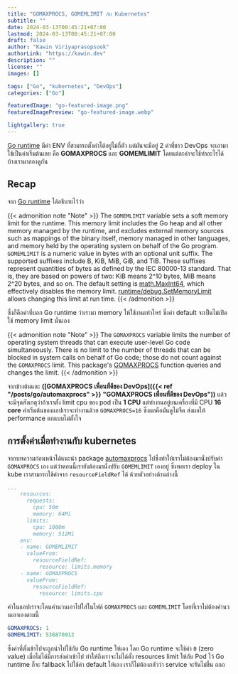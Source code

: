 ```yaml
---
title: "GOMAXPROCS, GOMEMLIMIT กับ Kubernetes"
subtitle: ""
date: 2024-03-13T00:45:21+07:00
lastmod: 2024-03-13T00:45:21+07:00
draft: false
author: "Kawin Viriyaprasopsook"
authorLink: "https://kawin.dev"
description: ""
license: ""
images: []

tags: ["Go", "kubernetes", "DevOps"]
categories: ["Go"]

featuredImage: "go-featured-image.png"
featuredImagePreview: "go-featured-image.webp"

lightgallery: true
---
```

[Go runtime](https://pkg.go.dev/runtime) มีค่า ENV ที่สามารถตั้งค่าได้อยู่ไม่กี่ตัว แต่มันจะมีอยู่ 2 ค่าที่ชาว DevOps จะเอามาใช้เป็นค่าเริ่มต้นเลย คือ **GOMAXPROCS** และ **GOMEMLIMIT** โดยแต่ละค่าจะใช้ทำอะไรได้บ้างเรามาลองดูกัน
<!--more-->

## Recap
จาก [Go runtime](https://pkg.go.dev/runtime) ได้อธิบายไว้ว่า

{{< admonition note "Note" >}}
The `GOMEMLIMIT` variable sets a soft memory limit for the runtime. This memory limit includes the Go heap and all other memory managed by the runtime, and excludes external memory sources such as mappings of the binary itself, memory managed in other languages, and memory held by the operating system on behalf of the Go program. `GOMEMLIMIT` is a numeric value in bytes with an optional unit suffix. The supported suffixes include B, KiB, MiB, GiB, and TiB. These suffixes represent quantities of bytes as defined by the IEC 80000-13 standard. That is, they are based on powers of two: KiB means 2^10 bytes, MiB means 2^20 bytes, and so on. The default setting is [math.MaxInt64](https://pkg.go.dev/runtime/internal/math#MaxInt64), which effectively disables the memory limit. [runtime/debug.SetMemoryLimit](https://pkg.go.dev/runtime/debug#SetMemoryLimit) allows changing this limit at run time.
{{< /admonition >}}

ซึ่งก็คือค่าที่บอก Go runtime ว่าเรามา memory ให้ใช้งานเท่าไหร่ ซึ่งค่า default จะเป็นไม่เปิดใช้ memory limit นั่นเอง

{{< admonition note "Note" >}}
The `GOMAXPROCS` variable limits the number of operating system threads that can execute user-level Go code simultaneously. There is no limit to the number of threads that can be blocked in system calls on behalf of Go code; those do not count against the `GOMAXPROCS` limit. This package's [GOMAXPROCS](https://pkg.go.dev/runtime#GOMAXPROCS) function queries and changes the limit.
{{< /admonition >}}

จากข้างต้นและ **([GOMAXPROCS เพื่อนที่ดีของ DevOps]({{< ref "/posts/go/automaxprocs" >}} "GOMAXPROCS เพื่อนที่ดีของ DevOps"))** แล้วจะมีจุดสังเกตุว่าถ้าเราตั้ง limit cpu ของ pod เป็น **1 CPU** แต่ทำงานอยู่บนเครื่องที่มี CPU **16 core** ค่าเริ่มต้นของแอปเราจะทำงานด้วย `GOMAXPROCS=16` ซึ่งผลคือมันดูไม่จืด ส่งผลให้ performance ตกแบบไม่ตั้งใจ

## การตั้งค่าเมื่อทำงานกับ kubernetes
จากบทความก่อนหน้าได้แนะนำ package [automaxprocs](https://github.com/uber-go/automaxprocs) ไปซึ่งทำให้เราไม่ต้องมานั่งปรับค่า `GOMAXPROCS` เอง แต่ว่าตอนนี้เรายังต้องมานั่งปรับ `GOMEMLIMIT` เองอยู่ ซึ่งพอเรา deploy ใน kube เราสามารถใช้ค่าจาก `resourceFieldRef` ได้ ด้วยตัวอย่างด้านล่างนี้

```yaml
...
    resources:
      requests:
        cpu: 50m
        memory: 64Mi
      limits:
        cpu: 1000m
        memory: 512Mi
    env:
    - name: GOMEMLIMIT
      valueFrom:
        resourceFieldRef:
          resource: limits.memory
    - name: GOMAXPROCS
      valueFrom:
        resourceFieldRef:
          resource: limits.cpu
```

ค่าในแอปเราจะโดนคำนวนเอาไปใส่ในไฟล์ `GOMAXPROCS` และ `GOMEMLIMIT` โดยที่เราไม่ต้องคำนวนเอาเองตามนี้
```yaml
GOMAXPROCS: 1
GOMEMLIMIT: 536870912
```
ซึ่งค่าที่ตั้งเข้าไปจะถูกนำไปใช้กับ Go runtime ให้เอง โดย Go runtime จะใช้ค่า `0` 
(zero value) เมื่อไม่ได้มีการส่งค่าเข้าไป ทำให้ถึงเราจะไม่ได้ตั้ง resources limit ให้กับ Pod ไว้ Go runtime ก็จะ fallback ไปใช้ค่า default ให้เอง เราก็ไม่ต้องกลัวว่า service จะรันไม่ขึ้น ถถถ